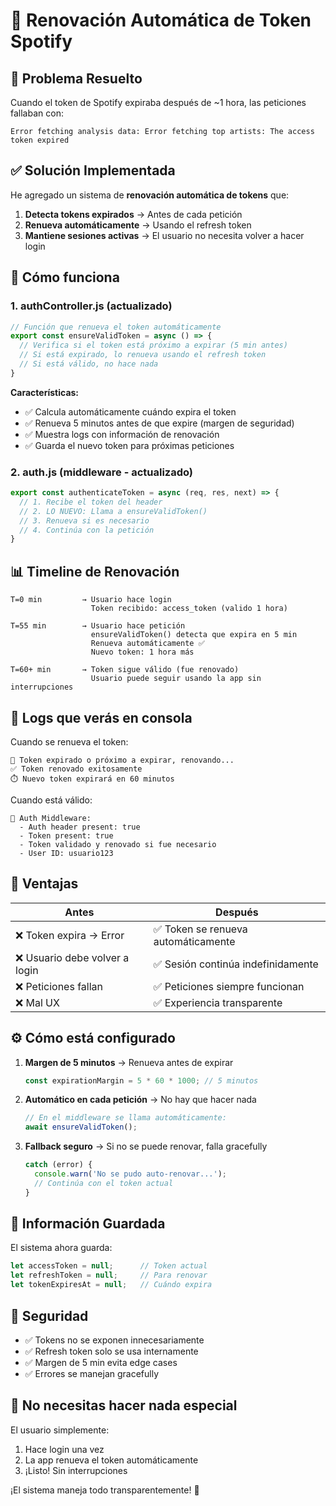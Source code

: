 # 🔄 Renovación Automática de Token Spotify

## 🎯 Problema Resuelto

Cuando el token de Spotify expiraba después de ~1 hora, las peticiones fallaban con:
```
Error fetching analysis data: Error fetching top artists: The access token expired
```

## ✅ Solución Implementada

He agregado un sistema de **renovación automática de tokens** que:

1. **Detecta tokens expirados** → Antes de cada petición
2. **Renueva automáticamente** → Usando el refresh token
3. **Mantiene sesiones activas** → El usuario no necesita volver a hacer login

## 🔧 Cómo funciona

### 1. **authController.js** (actualizado)

```javascript
// Función que renueva el token automáticamente
export const ensureValidToken = async () => {
  // Verifica si el token está próximo a expirar (5 min antes)
  // Si está expirado, lo renueva usando el refresh token
  // Si está válido, no hace nada
}
```

**Características:**
- ✅ Calcula automáticamente cuándo expira el token
- ✅ Renueva 5 minutos antes de que expire (margen de seguridad)
- ✅ Muestra logs con información de renovación
- ✅ Guarda el nuevo token para próximas peticiones

### 2. **auth.js** (middleware - actualizado)

```javascript
export const authenticateToken = async (req, res, next) => {
  // 1. Recibe el token del header
  // 2. LO NUEVO: Llama a ensureValidToken()
  // 3. Renueva si es necesario
  // 4. Continúa con la petición
}
```

## 📊 Timeline de Renovación

```
T=0 min         → Usuario hace login
                  Token recibido: access_token (valido 1 hora)

T=55 min        → Usuario hace petición
                  ensureValidToken() detecta que expira en 5 min
                  Renueva automáticamente ✅
                  Nuevo token: 1 hora más

T=60+ min       → Token sigue válido (fue renovado)
                  Usuario puede seguir usando la app sin interrupciones
```

## 🔄 Logs que verás en consola

Cuando se renueva el token:
```
🔄 Token expirado o próximo a expirar, renovando...
✅ Token renovado exitosamente
⏱️ Nuevo token expirará en 60 minutos
```

Cuando está válido:
```
🔐 Auth Middleware:
  - Auth header present: true
  - Token present: true
  - Token validado y renovado si fue necesario
  - User ID: usuario123
```

## 🚀 Ventajas

| Antes | Después |
|-------|---------|
| ❌ Token expira → Error | ✅ Token se renueva automáticamente |
| ❌ Usuario debe volver a login | ✅ Sesión continúa indefinidamente |
| ❌ Peticiones fallan | ✅ Peticiones siempre funcionan |
| ❌ Mal UX | ✅ Experiencia transparente |

## ⚙️ Cómo está configurado

1. **Margen de 5 minutos** → Renueva antes de expirar
   ```javascript
   const expirationMargin = 5 * 60 * 1000; // 5 minutos
   ```

2. **Automático en cada petición** → No hay que hacer nada
   ```javascript
   // En el middleware se llama automáticamente:
   await ensureValidToken();
   ```

3. **Fallback seguro** → Si no se puede renovar, falla gracefully
   ```javascript
   catch (error) {
     console.warn('No se pudo auto-renovar...');
     // Continúa con el token actual
   }
   ```

## 📝 Información Guardada

El sistema ahora guarda:
```javascript
let accessToken = null;      // Token actual
let refreshToken = null;     // Para renovar
let tokenExpiresAt = null;   // Cuándo expira
```

## 🔐 Seguridad

- ✅ Tokens no se exponen innecesariamente
- ✅ Refresh token solo se usa internamente
- ✅ Margen de 5 min evita edge cases
- ✅ Errores se manejan gracefully

## 🎯 No necesitas hacer nada especial

El usuario simplemente:
1. Hace login una vez
2. La app renueva el token automáticamente
3. ¡Listo! Sin interrupciones

¡El sistema maneja todo transparentemente! 🎉
